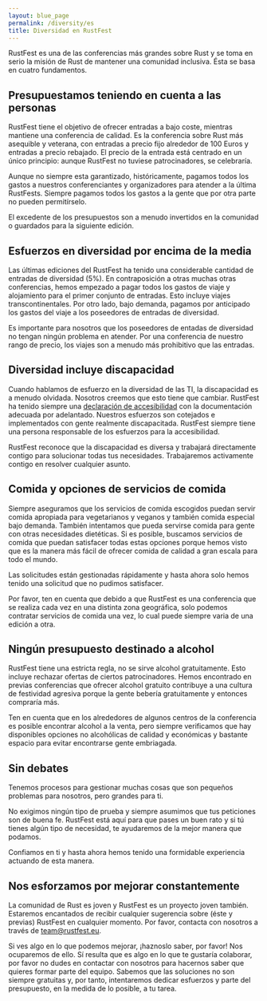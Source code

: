 ```yaml
---
layout: blue_page
permalink: /diversity/es
title: Diversidad en RustFest
---
```


RustFest es una de las conferencias más grandes sobre Rust y se toma en serio la misión de Rust de mantener una comunidad inclusiva. 
Ésta se basa en cuatro fundamentos.

## Presupuestamos teniendo en cuenta a las personas

RustFest tiene el objetivo de ofrecer entradas a bajo coste, mientras mantiene una conferencia de calidad. Es la conferencia sobre Rust más asequible y veterana, con entradas a precio fijo alrededor de 100 Euros y entradas a precio rebajado. El precio de la entrada está centrado en un único principio: aunque RustFest no tuviese patrocinadores, se celebraría.

Aunque no siempre esta garantizado, históricamente, pagamos todos los gastos a nuestros conferenciantes y organizadores para atender a la última RustFests. Siempre pagamos todos los gastos a la gente que por otra parte no pueden permitírselo.

El excedente de los presupuestos son a menudo invertidos en la comunidad o guardados para la siguiente edición.

## Esfuerzos en diversidad por encima de la media

Las últimas ediciones del RustFest ha tenido una considerable cantidad de entradas de diversidad (5%). En contraposición a otras muchas otras conferencias, hemos empezado a pagar todos los gastos de viaje y alojamiento para el primer conjunto de entradas. Esto incluye viajes transcontinentales. Por otro lado, bajo demanda, pagamos por anticipado los gastos del viaje a los poseedores de entradas de diversidad.

Es importante para nosotros que los poseedores de entadas de diversidad no tengan ningún problema en atender. Por una conferencia de nuestro rango de precio, los viajes son a menudo más prohibitivo que las entradas.

## Diversidad incluye discapacidad

Cuando hablamos de esfuerzo en la diversidad de las TI, la discapacidad es a menudo olvidada. Nosotros creemos que esto tiene que cambiar. RustFest ha tenido siempre una [declaración de accesibilidad](/accessibility/) con la documentación adecuada  por adelantado. Nuestros esfuerzos son cotejados e implementados con gente realmente discapacitada. RustFest siempre tiene una persona responsable de los esfuerzos para la accesibilidad.

RustFest reconoce que la discapacidad es diversa y trabajará directamente contigo para solucionar todas tus necesidades. Trabajaremos activamente contigo en resolver cualquier asunto.

## Comida y opciones de servicios de comida

Siempre aseguramos que los servicios de comida escogidos puedan servir comida apropiada para vegetarianos y veganos y también comida especial bajo demanda. También intentamos que pueda servirse comida para gente con otras necesidades dietéticas. Si es posible, buscamos servicios de comida que puedan satisfacer todas estas opciones porque hemos visto que es la manera más fácil de ofrecer comida de calidad a gran escala para todo el mundo.

Las solicitudes están gestionadas rápidamente y hasta ahora solo hemos tenido una solicitud que no pudimos satisfacer.

Por favor, ten en cuenta que debido a que RustFest es una conferencia que se realiza cada vez en una distinta zona geográfica, solo podemos contratar servicios de comida una vez, lo cual puede siempre varia de una edición a otra.

## Ningún presupuesto destinado a alcohol

RustFest tiene una estricta regla, no se sirve alcohol gratuitamente. Esto incluye rechazar ofertas de ciertos patrocinadores. Hemos encontrado en previas conferencias que ofrecer alcohol gratuito contribuye a una cultura de festividad agresiva porque la gente bebería gratuitamente y entonces compraría más.

Ten en cuenta que en los alrededores de algunos centros de la conferencia es posible encontrar alcohol a la venta, pero siempre verificamos que hay disponibles opciones no alcohólicas de calidad y económicas y bastante espacio para evitar encontrarse gente embriagada. 

## Sin debates

Tenemos procesos para gestionar muchas cosas que son pequeños problemas para nosotros, pero grandes para ti.

No exigimos ningún tipo de prueba y siempre asumimos que tus peticiones son de buena fe. RustFest está aquí para que pases un buen rato y si tú tienes algún tipo de necesidad, te ayudaremos de la mejor manera que podamos.

Confiamos en ti y hasta ahora hemos tenido una formidable experiencia actuando de esta manera.

## Nos esforzamos por mejorar constantemente

La comunidad de Rust es joven y RustFest es un proyecto joven también. Estaremos encantados de recibir cualquier sugerencia sobre (éste y previas) RustFest en cualquier momento. Por favor, contacta con nosotros a través de [team@rustfest.eu](mailto:team@rustfest.eu).

Si ves algo en lo que podemos mejorar, ¡haznoslo saber, por favor! Nos ocuparemos de ello. Sí resulta que es algo en lo que te gustaría colaborar, por favor no dudes en contactar con nosotros para hacernos saber que quieres formar parte del equipo. Sabemos que las soluciones no son siempre gratuitas y, por tanto, intentaremos dedicar esfuerzos y parte del presupuesto, en la medida de lo posible, a tu tarea.
